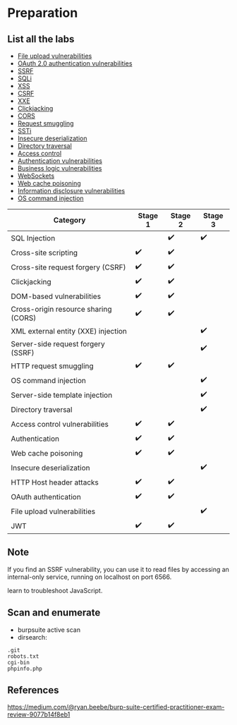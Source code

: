 # Preparation

## List all the labs

- [File upload vulnerabilities](./../File%20upload%20vulnerabilities/)
- [OAuth 2.0 authentication vulnerabilities](./../OAuth%202.0%20authentication%20vulnerabilities/)
- [SSRF](./../Server-side%20request%20forgery%20(SSRF)/)
- [SQLi](./../SQL%20injection/)
- [XSS](./../Cross-site%20scripting/)
- [CSRF](./../Cross-site%20request%20forgery%20(CSRF)/)
- [XXE](./../XXE%20injection/)
- [Clickjacking](./../Clickjacking/)
- [CORS](./../CORS/)
- [Request smuggling](./../Request%20smuggling/)
- [SSTi](./../Server-side%20template%20injection/)
- [Insecure deserialization](./../Insecure%20deserialization/)
- [Directory traversal](./../Directory%20traversal/)
- [Access control](./../Access%20control/)
- [Authentication vulnerabilities](./../Authentication%20Vulnerabilities/)
- [Business logic vulnerabilities](./../Business%20logic%20vulnerabilities/)
- [WebSockets](./../WebSockets/)
- [Web cache poisoning](./../Web%20cache%20poisoning/)
- [Information disclosure vulnerabilities](./../Information%20disclosure%20vulnerabilities/)
- [OS command injection](./../OS%20command%20injection/)

| Category | Stage 1 | Stage 2 | Stage 3 |
| --- | --- | --- | --- |
| SQL Injection |     | ✔️  | ✔️  |
| Cross-site scripting | ✔️  | ✔️  |     |
| Cross-site request forgery (CSRF) | ✔️  | ✔️  |     |
| Clickjacking | ✔️  | ✔️  |     |
| DOM-based vulnerabilities | ✔️  | ✔️  |     |
| Cross-origin resource sharing (CORS) | ✔️  | ✔️  |     |
| XML external entity (XXE) injection |     |     | ✔️  |
| Server-side request forgery (SSRF) |     |     | ✔️  |
| HTTP request smuggling | ✔️  | ✔️  |     |
| OS command injection |     |     | ✔️  |
| Server-side template injection |     |     | ✔️  |
| Directory traversal |     |     | ✔️  |
| Access control vulnerabilities | ✔️  | ✔️  |     |
| Authentication | ✔️  | ✔️  |     |
| Web cache poisoning | ✔️  | ✔️  |     |
| Insecure deserialization |     |     | ✔️  |
| HTTP Host header attacks | ✔️  | ✔️  |     |
| OAuth authentication | ✔️  | ✔️  |     |
| File upload vulnerabilities |     |     | ✔️  |
| JWT | ✔️  | ✔️  |

## Note

If you find an SSRF vulnerability, you can use it to read files by accessing an internal-only service, running on localhost on port 6566.

learn to troubleshoot JavaScript.

## Scan and enumerate

- burpsuite active scan
- dirsearch:

```text
.git
robots.txt
cgi-bin
phpinfo.php

```

## References

<https://medium.com/@ryan.beebe/burp-suite-certified-practitioner-exam-review-9077b14f8eb1>
